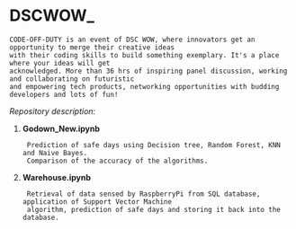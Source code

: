 # DSCWOW_

    CODE-OFF-DUTY is an event of DSC WOW, where innovators get an opportunity to merge their creative ideas 
    with their coding skills to build something exemplary. It's a place where your ideas will get 
    acknowledged. More than 36 hrs of inspiring panel discussion, working and collaborating on futuristic
    and empowering tech products, networking opportunities with budding developers and lots of fun!
    
*Repository description:*

1) **Godown_New.ipynb**
        
        Prediction of safe days using Decision tree, Random Forest, KNN and Naive Bayes. 
        Comparison of the accuracy of the algorithms.

2) **Warehouse.ipynb**
        
        Retrieval of data sensed by RaspberryPi from SQL database, application of Support Vector Machine 
        algorithm, prediction of safe days and storing it back into the database.
